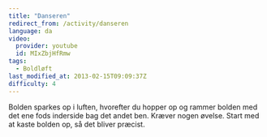 ```yaml
---
title: "Danseren"
redirect_from: /activity/danseren
language: da
video:
  provider: youtube
  id: MIxZbjHfRmw
tags:
  - Boldløft
last_modified_at: 2013-02-15T09:09:37Z
difficulty: 4
---
```


Bolden sparkes op i luften, hvorefter du hopper op og rammer
bolden med det ene fods inderside bag det andet ben. Kræver
nogen øvelse. Start med at kaste bolden op, så det bliver
præcist.
